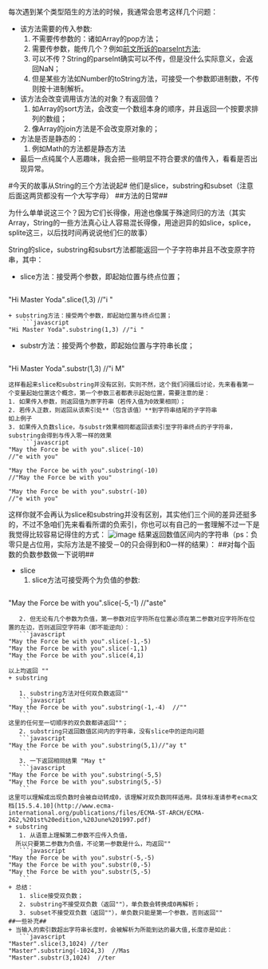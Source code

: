 每次遇到某个类型陌生的方法的时候，我通常会思考这样几个问题：
* 该方法需要的传入参数:
    1. 不需要传参数的：诸如Array的pop方法；
    2. 需要传参数，能传几个？例如[前文所诉的parseInt方法](https://segmentfault.com/a/1190000005956935);
    3. 可以不传？String的parseInt确实可以不传，但是没什么实际意义，会返回NaN；
    4. 但是某些方法如Number的toString方法，可接受一个参数即进制数，不传则按十进制解析。
* 该方法会改变调用该方法的对象？有返回值？
    1. 如Array的sort方法，会改变一个数组本身的顺序，并且返回一个按要求排列的数组；
    2. 像Array的join方法是不会改变原对象的；
* 方法是否是静态的：
    1. 例如Math的方法都是静态方法
* 最后一点纯属个人恶趣味，我会把一些明显不符合要求的值传入，看看是否出现异常。

#今天的故事从String的三个方法说起#
他们是slice，substring和subset（注意后面这两货都没有一个大写字母）
##方法的日常##

为什么单单说这三个？因为它们长得像，用途也像属于殊途同归的方法（其实Array，String的一些方法真心让人容易混长得像，用途迥异的如slice，splice，splite这三，以后找时间再说说他们仨的故事）

String的slice，substring和subsrt方法都能返回一个子字符串并且不改变原字符串，其中：
+ slice方法：接受两个参数，即起始位置与终点位置；
    ```javascript
"Hi Master Yoda".slice(1,3) //"i "
```
+ substring方法：接受两个参数，即起始位置与终点位置；
    ```javascript
"Hi Master Yoda".substring(1,3) //"i "
```
+ substr方法：接受两个参数，即起始位置与字符串长度；
    ```javascript
"Hi Master Yoda".substr(1,3) //"i M"
```
这样看起来slice和substring并没有区别，实则不然，这个我们闷骚后讨论，先来看看第一个变量起始位置这个概念，第一个参数三者都表示起始位置，需要注意的是：
1. 如果传入参数，则返回值为原字符串（若传入值为0效果相同）；
2. 若传入正数，则返回从该索引处**（包含该值）**到字符串结尾的子字符串
如上例子
3. 如果传入负数slice，与substr效果相同都返回该索引至字符串终点的子字符串，substring会得到与传入零一样的效果
    ```javascript
"May the Force be with you".slice(-10)  
//"e with you"

"May the Force be with you".substring(-10)   
//"May the Force be with you"

"May the Force be with you".substr(-10)   
//"e with you"
```
这样你就不会再认为slice和substring并没有区别，其实他们三个间的差异还挺多的，不过不急咱们先来看看所谓的负索引，你也可以有自己的一套理解不过一下是我觉得比较容易记得住的方式：
![image](https://sfault-image.b0.upaiyun.com/110/386/1103869080-578b6d5d86109)
结果返回数值区间内的字符串（ps：负零只是占位用，实际方法是不接受－0的只会得到和0一样的结果）：
##对每个函数的负数参数做一下说明##
+ slice
    1. slice方法可接受两个为负值的参数:
    ```javascript
"May the Force be with you".slice(-5,-1) //"aste"
 ```   
    2. 但无论有几个参数为负值，第一参数对应字符所在位置必须在第二参数对应字符所在位置的左边，否则返回空字符串（即不能逆向）：
    ```javascript
"May the Force be with you".slice(-1,-5)
"May the Force be with you".slice(-1,1)
"May the Force be with you".slice(4,1)
    ```
以上均返回 ""
+ substring

    1. substring方法对任何双负数返回""
    ```javascript
"May the Force be with you".substring(-1,-4)  //""
    ```
这里的任何至一切顺序的双负数都讲返回""；
    2. substring只返回数值区间内的字符串，没有slice中的逆向问题
    ```javascript
"May the Force be with you".substring(5,1)//"ay t"
    ```
    3. 一下返回相同结果 "May t"
    ```javascript
"May the Force be with you".substring(-5,5)
"May the Force be with you".substring(5,-5)
    ``` 
这里可以理解成出现负数时会被自动转成0，该理解对双负数同样适用。具体标准请参考ecma文档[15.5.4.10](http://www.ecma-international.org/publications/files/ECMA-ST-ARCH/ECMA-262,%201st%20edition,%20June%201997.pdf)
+ substring
    1. 从语意上理解第二参数不应传入负值，
   所以只要第二参数为负值，不论第一参数是什么，均返回""
    ```javascript
"May the Force be with you".substr(-5,-5)
"May the Force be with you".substr(0,-5)
"May the Force be with you".substr(5,-5)
    ```
+ 总结：
    1. slice接受双负数；
    2. substring不接受双负数（返回""），单负数会转换成0再解析；
    3. subset不接受双负数（返回""），单负数只能是第一个参数，否则返回""
##一些补充##
+ 当输入的索引数超出字符串长度时，会被解析为所能到达的最大值,长度亦是如此：
    ```javascript
"Master".slice(3,1024) //ter
"Master".substring(-1024,3)  //Mas
"Master".substr(3,1024)  //ter
```